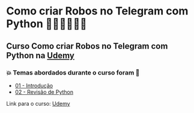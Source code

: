 # Como criar Robos no Telegram com Python 👩🏻‍💻🤯🐍🤖
## Curso Como criar Robos no Telegram com Python na [Udemy](https://www.udemy.com/course/como-criar-robos-no-telegram-com-python/)
### 💥 Temas abordados durante o curso foram 🚀
- [01 - Introdução](https://github.com/romulovieira777/Como_criar_Robos_no_Telegram_com_Python/tree/main/01_Introducao)
- [02 - Revisão de Python]()

Link para o curso: [Udemy](https://www.udemy.com/course/como-criar-robos-no-telegram-com-python/)
